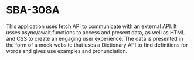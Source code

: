 # SBA-308A

This application uses fetch API to communicate with an external API. It usses async/await functions to access and present data, as well as HTML and CSS to create an engaging user experience. The data is presented in the form of a mock website that uses a Dictionary API to find definitions for words and gives use examples and pronunciation.
